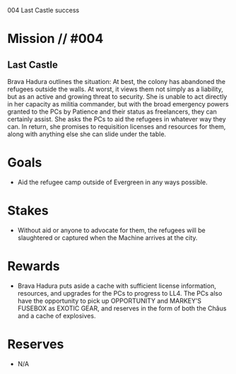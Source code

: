 004
Last Castle
success

# Mission // #004

## Last Castle

Brava Hadura outlines the situation: At best, the colony has abandoned the refugees outside the walls. At worst, it views them not simply as a liability, but as an active and growing threat to security. She is unable to act directly in her capacity as militia commander, but with the broad emergency powers granted to the PCs by Patience and their status as freelancers, they can certainly assist. She asks the PCs to aid the refugees in whatever way they can. In return, she promises to requisition licenses and resources for them, along with anything else she can slide under the table.

# Goals

- Aid  the  refugee  camp  outside  of Evergreen  in  any  ways  possible.

# Stakes

- Without  aid  or  anyone  to  advocate  for them,  the  refugees  will  be  slaughtered  or captured  when  the  Machine  arrives  at the  city.

# Rewards

- Brava Hadura puts  aside  a cache with sufficient license information, resources, and upgrades  for  the PCs  to  progress  to LL4. The PCs  also have the opportunity  to pick  up OPPORTUNITY  and  MARKEY’S  FUSEBOX  as EXOTIC  GEAR, and reserves  in the form  of both the  Châus  and  a cache  of explosives.

# Reserves

- N/A